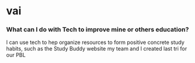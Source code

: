 # vai

### What can I do with Tech to improve mine or others education? 

I can use tech to hep organize resources to form positive concrete study habits, such as the Study Buddy website my team and I created last tri for our PBL
